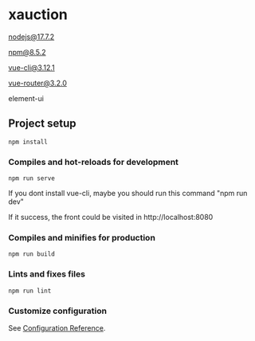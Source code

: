 # xauction
nodejs@17.7.2

npm@8.5.2

vue-cli@3.12.1

vue-router@3.2.0

element-ui



## Project setup
```
npm install
```

### Compiles and hot-reloads for development
```
npm run serve
```
If you dont install vue-cli, maybe you should run this command "npm run dev"

If it success, the front could be visited in http://localhost:8080

### Compiles and minifies for production
```
npm run build
```

### Lints and fixes files
```
npm run lint
```

### Customize configuration
See [Configuration Reference](https://cli.vuejs.org/config/).
